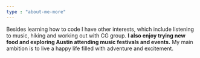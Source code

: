 ```yaml
---
type : "about-me-more"
---
```


Besides learning how to code I have other interests, which include listening to music, hiking and working out with CG group. **I also enjoy trying new food and exploring Austin attending music festivals and events.**  My main ambition is to live a happy life filled with adventure and excitement.
